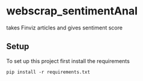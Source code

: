 # webscrap_sentimentAnal
takes Finviz articles and gives sentiment score

## Setup

To set up this project first install the requirements

```
pip install -r requirements.txt
```

